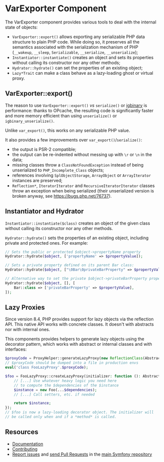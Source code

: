 VarExporter Component
=====================

The VarExporter component provides various tools to deal with the internal state
of objects:

- `VarExporter::export()` allows exporting any serializable PHP data structure to
  plain PHP code. While doing so, it preserves all the semantics associated with
  the serialization mechanism of PHP (`__wakeup`, `__sleep`, `Serializable`,
  `__serialize`, `__unserialize`);
- `Instantiator::instantiate()` creates an object and sets its properties without
  calling its constructor nor any other methods;
- `Hydrator::hydrate()` can set the properties of an existing object;
- `Lazy*Trait` can make a class behave as a lazy-loading ghost or virtual proxy.

VarExporter::export()
---------------------

The reason to use `VarExporter::export()` *vs* `serialize()` or
[igbinary](https://github.com/igbinary/igbinary) is performance: thanks to
OPcache, the resulting code is significantly faster and more memory efficient
than using `unserialize()` or `igbinary_unserialize()`.

Unlike `var_export()`, this works on any serializable PHP value.

It also provides a few improvements over `var_export()`/`serialize()`:

 * the output is PSR-2 compatible;
 * the output can be re-indented without messing up with `\r` or `\n` in the data;
 * missing classes throw a `ClassNotFoundException` instead of being unserialized
   to `PHP_Incomplete_Class` objects;
 * references involving `SplObjectStorage`, `ArrayObject` or `ArrayIterator`
   instances are preserved;
 * `Reflection*`, `IteratorIterator` and `RecursiveIteratorIterator` classes
   throw an exception when being serialized (their unserialized version is broken
   anyway, see https://bugs.php.net/76737).

Instantiator and Hydrator
-------------------------

`Instantiator::instantiate($class)` creates an object of the given class without
calling its constructor nor any other methods.

`Hydrator::hydrate()` sets the properties of an existing object, including
private and protected ones. For example:

```php
// Sets the public or protected $object->propertyName property
Hydrator::hydrate($object, ['propertyName' => $propertyValue]);

// Sets a private property defined on its parent Bar class:
Hydrator::hydrate($object, ["\0Bar\0privateBarProperty" => $propertyValue]);

// Alternative way to set the private $object->privateBarProperty property
Hydrator::hydrate($object, [], [
    Bar::class => ['privateBarProperty' => $propertyValue],
]);
```

Lazy Proxies
------------

Since version 8.4, PHP provides support for lazy objects via the reflection API.
This native API works with concrete classes. It doesn't with abstracts nor with
internal ones.

This components provides helpers to generate lazy objects using the decorator
pattern, which works with abstract or internal classes and with interfaces:

```php
$proxyCode = ProxyHelper::generateLazyProxy(new ReflectionClass(AbstractFoo::class));
// $proxyCode should be dumped into a file in production envs
eval('class FooLazyProxy'.$proxyCode);

$foo = FooLazyProxy::createLazyProxy(initializer: function (): AbstractFoo {
    // [...] Use whatever heavy logic you need here
    // to compute the $dependencies of the $instance
    $instance = new Foo(...$dependencies);
    // [...] Call setters, etc. if needed

    return $instance;
});
// $foo is now a lazy-loading decorator object. The initializer will
// be called only when and if a *method* is called.
```

Resources
---------

 * [Documentation](https://symfony.com/doc/current/components/var_exporter.html)
 * [Contributing](https://symfony.com/doc/current/contributing/index.html)
 * [Report issues](https://github.com/symfony/symfony/issues) and
   [send Pull Requests](https://github.com/symfony/symfony/pulls)
   in the [main Symfony repository](https://github.com/symfony/symfony)
